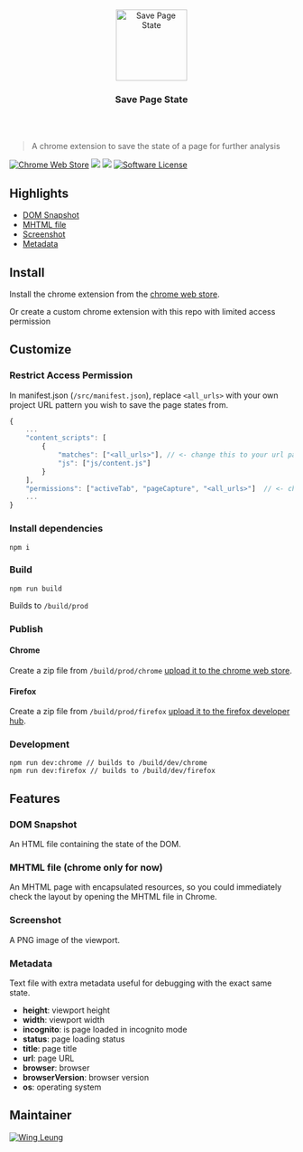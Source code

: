 <div align="center">
	<br>
	<br>
	<img width="126" src="media/header.png" alt="Save Page State">
  <h3>Save Page State</h3>
	<br>
	<br>
</div>

> A chrome extension to save the state of a page for further analysis

[![Chrome Web Store](https://img.shields.io/chrome-web-store/v/aokllhajmkihfihciggkmpgdhgecgaic.svg)](https://chrome.google.com/webstore/detail/save-page-state/aokllhajmkihfihciggkmpgdhgecgaic) ![](https://img.shields.io/david/vrtdev/save-page-state.svg) ![](https://img.shields.io/david/dev/vrtdev/save-page-state.svg)
[![Software License](https://img.shields.io/badge/license-MIT-brightgreen.svg)](LICENSE)

## Highlights

- [DOM Snapshot](#dom-snapshot)
- [MHTML file](#mhtml-file)
- [Screenshot](#screenshot)
- [Metadata](#metadata)

## Install

Install the chrome extension from the [chrome web store](https://chrome.google.com/webstore/detail/save-page-state/aokllhajmkihfihciggkmpgdhgecgaic).

Or create a custom chrome extension with this repo with limited access permission

## Customize

### Restrict Access Permission

In manifest.json (`/src/manifest.json`), replace `<all_urls>` with your own project URL pattern you wish to save the page states from.

```javascript
{
	...
	"content_scripts": [
		{
			"matches": ["<all_urls>"], // <- change this to your url pattern
			"js": ["js/content.js"]
		}
	],
	"permissions": ["activeTab", "pageCapture", "<all_urls>"]  // <- change this to your url pattern
	...
}
```

### Install dependencies

```
npm i
```

### Build

```
npm run build
```

Builds to `/build/prod`

### Publish

#### Chrome
Create a zip file from `/build/prod/chrome`
[upload it to the chrome web store](https://developer.chrome.com/webstore/publish#upload-your-app).

#### Firefox
Create a zip file from `/build/prod/firefox`
[upload it to the firefox developer hub](https://addons.mozilla.org/nl/developers/).

### Development

```
npm run dev:chrome // builds to /build/dev/chrome
npm run dev:firefox // builds to /build/dev/firefox
```

## Features

### DOM Snapshot

An HTML file containing the state of the DOM.

### MHTML file (chrome only for now)

An MHTML page with encapsulated resources, so you could immediately check the layout by opening the MHTML file in Chrome.

### Screenshot

A PNG image of the viewport.

### Metadata

Text file with extra metadata useful for debugging with the exact same state.

- **height**: viewport height
- **width**: viewport width
- **incognito**: is page loaded in incognito mode
- **status**: page loading status
- **title**: page title
- **url**: page URL
- **browser**: browser
- **browserVersion**: browser version
- **os**: operating system

## Maintainer

[![Wing Leung](https://github.com/wingleung.png?size=100)](https://github.com/wingleung)
